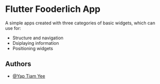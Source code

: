 
# Flutter Fooderlich App

A simple apps created with three categories of  basic widgets, which can use for:

- Structure and navigation
- Dsiplaying information
- Positioning widgets


## Authors

- [@Yap Tiam Yee](https://www.github.com/mp3yty)

  